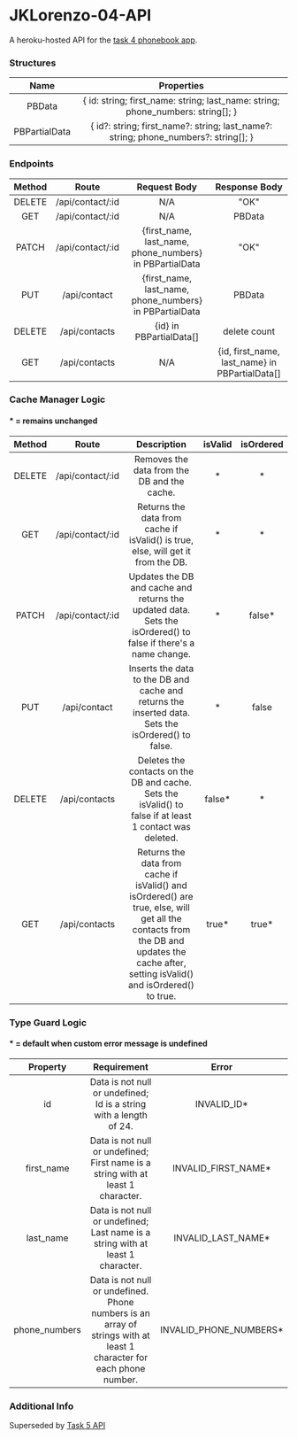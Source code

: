 # JKLorenzo-04-API
A heroku-hosted API for the [task 4 phonebook app](https://github.com/AY2020-2021-CpE-OJT/JKLorenzo-04-APP).


### Structures

|      Name     	|                                        Properties                                       	|
|:-------------:	|:---------------------------------------------------------------------------------------:	|
|     PBData    	|   {  id: string;  first_name: string;  last_name: string;  phone_numbers: string[]; }   	|
| PBPartialData 	| {  id?: string;  first_name?: string;  last_name?: string;  phone_numbers?: string[]; } 	|


### Endpoints

| Method 	|       Route      	|                       Request Body                      	|                  Response Body                 	|
|:------:	|:----------------:	|:-------------------------------------------------------:	|:----------------------------------------------:	|
| DELETE 	| /api/contact/:id 	|                           N/A                           	|                      "OK"                      	|
|   GET  	| /api/contact/:id 	|                           N/A                           	|                     PBData                     	|
|  PATCH 	| /api/contact/:id 	| {first_name, last_name, phone_numbers} in PBPartialData 	|                      "OK"                      	|
|   PUT  	|   /api/contact   	| {first_name, last_name, phone_numbers} in PBPartialData 	|                     PBData                     	|
| DELETE 	|   /api/contacts  	|                 {id} in PBPartialData[]                 	|                  delete count                  	|
|   GET  	|   /api/contacts  	|                           N/A                           	| {id, first_name, last_name} in PBPartialData[] 	|


### Cache Manager Logic

#### * = remains unchanged

| Method 	|       Route      	|                                                                                       Description                                                                                      	| isValid 	| isOrdered 	|
|:------:	|:----------------:	|:--------------------------------------------------------------------------------------------------------------------------------------------------------------------------------------:	|:-------:	|:---------:	|
| DELETE 	| /api/contact/:id 	|                                                                       Removes the data from the DB and the cache.                                                                      	|    *    	|     *     	|
|   GET  	| /api/contact/:id 	|                                                    Returns the data from cache if isValid() is true, else, will get it from the DB.                                                    	|    *    	|     *     	|
|  PATCH 	| /api/contact/:id 	|                                     Updates the DB and cache and returns the updated data. Sets the isOrdered() to false if there's a name change.                                     	|    *    	|   false*  	|
|   PUT  	|   /api/contact   	|                                           Inserts the data to the DB and cache and returns the inserted data. Sets the isOrdered() to false.                                           	|    *    	|   false   	|
| DELETE 	|   /api/contacts  	|                                        Deletes the contacts on the DB and cache. Sets the isValid() to false if at least 1 contact was deleted.                                        	|  false* 	|     *     	|
|   GET  	|   /api/contacts  	| Returns the data from cache if isValid() and isOrdered() are true, else, will get all the contacts from the DB and updates the cache after, setting isValid() and isOrdered() to true. 	|  true*  	|   true*   	|


### Type Guard Logic

#### * = default when custom error message is undefined

|    Property   	|                                                      Requirement                                                     	|          Error         	|
|:-------------:	|:--------------------------------------------------------------------------------------------------------------------:	|:----------------------:	|
|       id      	|                          Data is not null or undefined; Id is a string with a length of 24.                          	|       INVALID_ID*      	|
|   first_name  	|                   Data is not null or undefined; First name is a string with at least 1 character.                   	|   INVALID_FIRST_NAME*  	|
|   last_name   	|                    Data is not null or undefined; Last name is a string with at least 1 character.                   	|   INVALID_LAST_NAME*   	|
| phone_numbers 	| Data is not null or undefined. Phone numbers is an array of strings with at least 1 character for each phone number. 	| INVALID_PHONE_NUMBERS* 	|

### Additional Info

Superseded by [Task 5 API](https://github.com/AY2020-2021-CpE-OJT/JKLorenzo-05-API)
